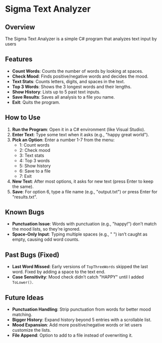 # Sigma Text Analyzer

## Overview
The Sigma Text Analyzer is a simple C# program that analyzes text input by users

## Features
- **Count Words**: Counts the number of words by looking at spaces.
- **Check Mood**: Finds positive/negative words and decides the mood.
- **Text Stats**: Counts letters, digits, and spaces in the text.
- **Top 3 Words**: Shows the 3 longest words and their lengths.
- **Show History**: Lists up to 5 past text inputs.
- **Save Results**: Saves all analysis to a file you name.
- **Exit**: Quits the program.

## How to Use
1. **Run the Program**: Open it in a C# environment (like Visual Studio).
2. **Enter Text**: Type some text when it asks (e.g., "happy great world").
3. **Pick an Option**: Enter a number 1-7 from the menu:
   - 1: Count words
   - 2: Check mood
   - 3: Text stats
   - 4: Top 3 words
   - 5: Show history
   - 6: Save to a file
   - 7: Exit
4. **New Text**: After most options, it asks for new text (press Enter to keep the same).
5. **Save**: For option 6, type a file name (e.g., "output.txt") or press Enter for "results.txt".

## Known Bugs
- **Punctuation Issue**: Words with punctuation (e.g., "happy!") don’t match the mood lists, so they’re ignored.
- **Space-Only Input**: Typing multiple spaces (e.g., "   ") isn’t caught as empty, causing odd word counts.

## Past Bugs (Fixed)
- **Last Word Missed**: Early versions of `TopThreeWords` skipped the last word. Fixed by adding a space to the text end.
- **Case Sensitivity**: Mood check didn’t catch "HAPPY" until I added `ToLower()`.

## Future Ideas
- **Punctuation Handling**: Strip punctuation from words for better mood matching.
- **Bigger History**: Expand history beyond 5 entries with a scrollable list.
- **Mood Expansion**: Add more positive/negative words or let users customize the lists.
- **File Append**: Option to add to a file instead of overwriting it.
